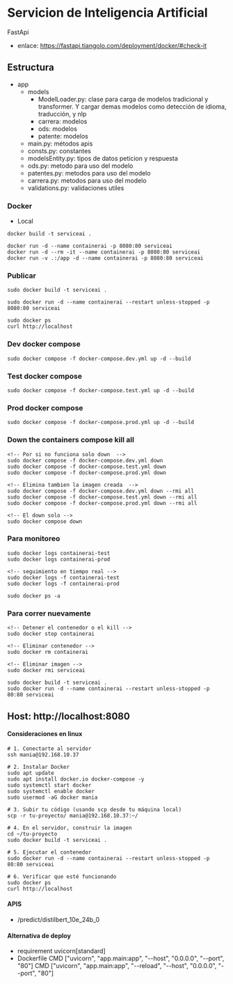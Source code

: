 # Servicion de Inteligencia Artificial

FastApi

- enlace: https://fastapi.tiangolo.com/deployment/docker/#check-it

## Estructura
- app
    - models
        - ModelLoader.py: clase para carga de modelos tradicional y transformer. Y cargar demas modelos como detección de idioma, traducción, y nlp
        - carrera: modelos
        - ods: modelos
        - patente: modelos
    - main.py: métodos apis
    - consts.py: constantes
    - modelsEntity.py: tipos de datos peticion y respuesta
    - ods.py: metodo para uso del modelo
    - patentes.py: metodos para uso del modelo
    - carrera.py: metodos para uso del modelo
    - validations.py: validaciones utiles

### Docker
- Local
```
docker build -t serviceai .

docker run -d --name containerai -p 8080:80 serviceai
docker run -d --rm -it --name containerai -p 8080:80 serviceai
docker run -v .:/app -d --name containerai -p 8080:80 serviceai
```


### Publicar
```
sudo docker build -t serviceai .

sudo docker run -d --name containerai --restart unless-stopped -p 8080:80 serviceai

sudo docker ps
curl http://localhost
```


### Dev docker compose
```
sudo docker compose -f docker-compose.dev.yml up -d --build
```

### Test docker compose
```
sudo docker compose -f docker-compose.test.yml up -d --build
```

### Prod docker compose
```
sudo docker compose -f docker-compose.prod.yml up -d --build
```

### Down the containers compose kill all
```
<!-- Por si no funciona solo down  -->
sudo docker compose -f docker-compose.dev.yml down 
sudo docker compose -f docker-compose.test.yml down 
sudo docker compose -f docker-compose.prod.yml down 

<!-- Elimina tambien la imagen creada  -->
sudo docker compose -f docker-compose.dev.yml down --rmi all 
sudo docker compose -f docker-compose.test.yml down --rmi all 
sudo docker compose -f docker-compose.prod.yml down --rmi all 

<!-- El down solo -->
sudo docker compose down
```


### Para monitoreo
```
sudo docker logs containerai-test
sudo docker logs containerai-prod

<!-- seguimiento en tiempo real -->
sudo docker logs -f containerai-test  
sudo docker logs -f containerai-prod  

sudo docker ps -a
```


### Para correr nuevamente
```
<!-- Detener el contenedor o el kill -->
sudo docker stop containerai

<!-- Eliminar contenedor -->
sudo docker rm containerai

<!-- Eliminar imagen -->
sudo docker rmi serviceai 

sudo docker build -t serviceai .
sudo docker run -d --name containerai --restart unless-stopped -p 80:80 serviceai
```

## Host: http://localhost:8080

#### Consideraciones en linux
```
# 1. Conectarte al servidor
ssh mania@192.168.10.37

# 2. Instalar Docker
sudo apt update
sudo apt install docker.io docker-compose -y
sudo systemctl start docker
sudo systemctl enable docker
sudo usermod -aG docker mania

# 3. Subir tu código (usando scp desde tu máquina local)
scp -r tu-proyecto/ mania@192.168.10.37:~/

# 4. En el servidor, construir la imagen
cd ~/tu-proyecto
sudo docker build -t serviceai .

# 5. Ejecutar el contenedor
sudo docker run -d --name containerai --restart unless-stopped -p 80:80 serviceai

# 6. Verificar que esté funcionando
sudo docker ps
curl http://localhost
```


#### APIS
- /predict/distilbert_10e_24b_0


#### Alternativa de deploy
- requirement
    uvicorn[standard]
- Dockerfile
    CMD ["uvicorn", "app.main:app", "--host", "0.0.0.0", "--port", "80"] 
    CMD ["uvicorn", "app.main:app", "--reload", "--host", "0.0.0.0", "--port", "80"] 
